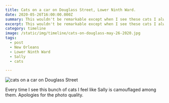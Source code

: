 ```yaml
---
title: Cats on a car on Douglass Street, Lower Ninth Ward.
date: 2020-05-26T16:00:00.000Z
summary: This wouldn't be remarkable except when I see these cats I always look for Sally.
excerpt: This wouldn't be remarkable except when I see these cats I always look for Sally.
category: timeline
image: /static/img/timeline/cats-on-douglass-may-26-2020.jpg
tags:
  - post 
  - New Orleans
  - Lower Ninth Ward
  - Sally
  - cats

---
```


![cats on a car on Douglass Street](/static/img/timeline/cats-on-douglass-may-26-2020.jpg "cats on a car on Douglass Street")

Every time I see this bunch of cats I feel like Sally is camouflaged among them. Apologies for the photo quality.